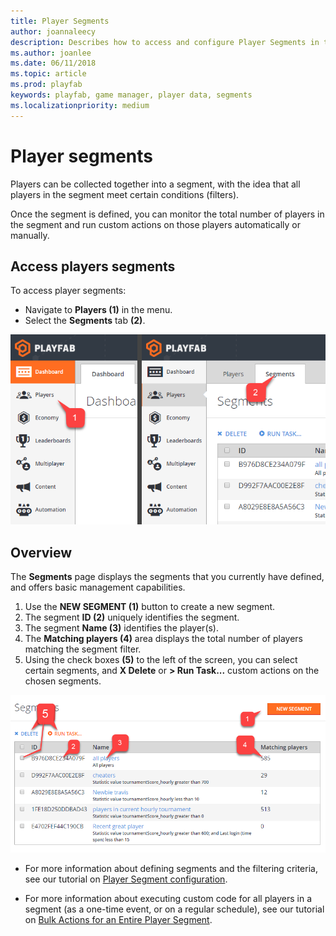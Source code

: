 ```yaml
---
title: Player Segments
author: joannaleecy
description: Describes how to access and configure Player Segments in the PlayFab Game Manager.
ms.author: joanlee
ms.date: 06/11/2018
ms.topic: article
ms.prod: playfab
keywords: playfab, game manager, player data, segments
ms.localizationpriority: medium
---
```


# Player segments

Players can be collected together into a segment, with the idea that all players in the segment meet certain conditions (filters).

Once the segment is defined, you can monitor the total number of players in the segment and run custom actions on those players automatically or manually.

## Access players segments

To access player segments:

- Navigate to **Players (1)** in the menu.
- Select the **Segments** tab **(2)**.

![Game Manager - Players - Access Segments](media/tutorials/game-manager-access-player-segments.png)  

## Overview

The **Segments** page displays the segments that you currently have defined, and offers basic management capabilities.

1. Use the **NEW SEGMENT (1)** button to create a new segment.
2. The segment **ID (2)** uniquely identifies the segment.
3. The segment **Name (3)** identifies the player(s).
4. The **Matching players (4)** area displays the total number of players matching the segment filter.
5. Using the check boxes **(5)** to the left of the screen, you can select certain segments, and **X Delete** or **> Run Task...** custom actions on the chosen segments.

![Game Manager - Players - Segments page](media/tutorials/game-manager-players-segments-page.png)  

- For more information about defining segments and the filtering criteria, see our tutorial on [Player Segment configuration](player-segment-configuration.md).

- For more information about executing custom code for all players in a segment (as a one-time event, or on a regular schedule), see our tutorial on [Bulk Actions for an Entire Player Segment](../../automation/actions-rules/bulk-actions-for-an-entire-player-segment.md).
